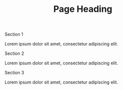<!DOCTYPE html>
<html lang="en">

<head>
  <meta charset="UTF-8">
  <meta name="viewport" content="width=device-width, initial-scale=1.0">
  <title>Simple Responsive Layout</title>
  <link rel="stylesheet" href="styles.css">
</head>

<body>
  <header>
    <h1>Page Heading</h1>
  </header>
  <div class="container">
    <section class="box">
      <div class="title">Section 1</div>
      <div class="content">
        <p>Lorem ipsum dolor sit amet, consectetur adipiscing elit.</p>
      </div>
    </section>
    <section class="box">
      <div class="title">Section 2</div>
      <div class="content">
        <p>Lorem ipsum dolor sit amet, consectetur adipiscing elit.</p>
      </div>
    </section>
    <section class="box">
      <div class="title">Section 3</div>
      <div class="content">
        <p>Lorem ipsum dolor sit amet, consectetur adipiscing elit.</p>
      </div>
    </section>
  </div>
</body>

</html>

